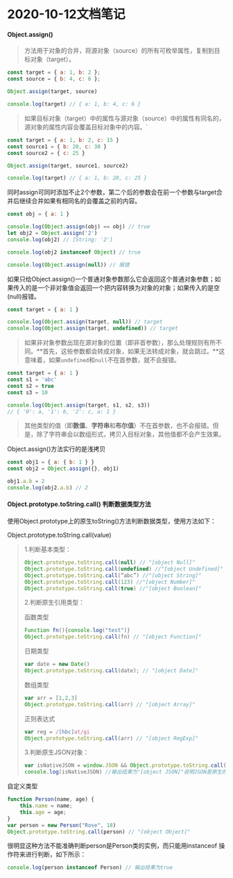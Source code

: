 # 2020-10-12文档笔记



#### Object.assign()

> 方法用于对象的合并，将源对象（source）的所有可枚举属性，复制到目标对象（target）。

```javascript
const target = { a: 1, b: 2 };
const source = { b: 4, c: 6 };

Object.assign(target, source)

console.log(target) // { a: 1, b: 4, c: 6 }
```

> 如果目标对象（target）中的属性与源对象（source）中的属性有同名的，源对象的属性内容会覆盖目标对象中的内容。`

```javascript
const target = { a: 1, b: 2, c: 15 }
const source1 = { b: 20, c: 30 }
const source2 = { c: 25 }

Object.assign(target, source1, source2)

console.log(target) // { a: 1, b: 20, c: 25 }
```

同时assign可同时添加不止2个参数，第二个后的参数会在前一个参数与target合并后继续合并如果有相同名的会覆盖之前的内容。

```javascript
const obj = { a: 1 }

console.log(Object.assign(obj) == obj) // true
let obj2 = Object.assign('2')
console.log(obj2) // [String: '2']

console.log(obj2 instanceof Object) // true

console.log(Object.assign(null)) // 报错

```

如果只给Object.assign()一个普通对象参数那么它会返回这个普通对象参数；如果传入的是一个非对象值会返回一个把内容转换为对象的对象；如果传入的是空(null)报错。

``` javascript
const target = { a: 1 }

console.log(Object.assign(target, null)) // target
console.log(Object.assign(target, undefined)) // target
```

> 如果非对象参数出现在源对象的位置（即非首参数），那么处理规则有所不同。**首先，这些参数都会转成对象，如果无法转成对象，就会跳过。**这意味着，如果`undefined`和`null`不在首参数，就不会报错。

``` javascript
const target = { a: 1 }
const s1 = 'abc'
const s2 = true
const s3 = 10

console.log(Object.assign(target, s1, s2, s3)) 
// { '0': a, '1': b, '2': c, a: 1 }
```

> 其他类型的值（即**数值**、**字符串**和**布尔值**）不在首参数，也不会报错。但是，除了字符串会以数组形式，拷贝入目标对象，其他值都不会产生效果。

Object.assign()方法实行的是浅拷贝

``` javascript
const obj1 = { a: { b: 1 } }
const obj2 = Object.assign({}, obj1)

obj1.a.b = 2
console.log(obj2.a.b) // 2
```



#### Object.prototype.toString.call() 判断数据类型方法

使用Object.prototype上的原生toString()方法判断数据类型，使用方法如下：

Object.prototype.toString.call(value)



> 1.判断基本类型：
>
> ```javascript
> Object.prototype.toString.call(null) // "[object Null]"
> Object.prototype.toString.call(undefined) //"[object Undefined]"
> Object.prototype.toString.call(“abc”) //"[object String]"
> Object.prototype.toString.call(123) //"[object Number]"
> Object.prototype.toString.call(true) //"[object Boolean]"
> ```
>
> 2.判断原生引用类型：
>
> 函数类型
>
> ```javascript
> Function fn(){console.log("test")}
> Object.prototype.toString.call(fn) // "[object Function]"
> ```
>
> 日期类型
>
> ```javascript
> var date = new Date()
> Object.prototype.toString.call(date); // "[object Date]"
> ```
>
> 数组类型
>
> ```javascript
> var arr = [1,2,3]
> Object.prototype.toString.call(arr) // "[object Array]"
> ```
>
> 正则表达式
>
> ```javascript
> var reg = /[hbc]at/gi
> Object.prototype.toString.call(arr) // "[object RegExp]"
> ```
>
> 3.判断原生JSON对象：
>
> ```javascript
> var isNativeJSON = window.JSON && Object.prototype.toString.call(JSON)
> console.log(isNativeJSON) //输出结果为"[object JSON]"说明JSON是原生的，否则不是
> ```

自定义类型

```javascript
function Person(name, age) {
    this.name = name;
    this.age = age;
}
var person = new Person("Rose", 18)
Object.prototype.toString.call(person) // "[object Object]"
```

很明显这种方法不能准确判断person是Person类的实例，而只能用instanceof 操作符来进行判断，如下所示：

```javascript
console.log(person instanceof Person) // 输出结果为true
```
